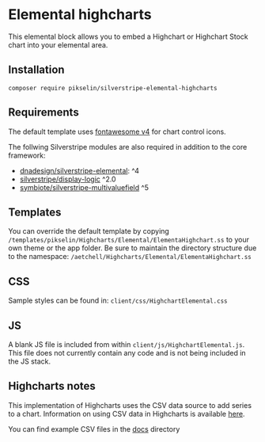 # Elemental highcharts
This elemental block allows you to embed a Highchart or Highchart Stock chart into your elemental area.

## Installation
`composer require pikselin/silverstripe-elemental-highcharts`

## Requirements
The default template uses [fontawesome v4](https://fontawesome.com/v4/) for chart control icons.

The follwing Silverstripe modules are also required in addition to the core framework:
- [dnadesign/silverstripe-elemental](https://github.com/silverstripe/silverstripe-elemental): ^4
- [silverstripe/display-logic](https://github.com/unclecheese/silverstripe-display-logic) ^2.0    
- [symbiote/silverstripe-multivaluefield](https://github.com/symbiote/silverstripe-multivaluefield) ^5

## Templates
You can override the default template by copying `/templates/pikselin/Highcharts/Elemental/ElementaHighchart.ss` to your own theme or the app folder. Be sure to maintain the directory structure due to the namespace: `/aetchell/Highcharts/Elemental/ElementaHighchart.ss`

## CSS
Sample styles can be found in:
`client/css/HighchartElemental.css`

## JS
A blank JS file is included from within `client/js/HighchartElemental.js`. This file does not currently contain any code and is not being included in the JS stack.

## Highcharts notes
This implementation of Highcharts uses the CSV data source to add series to a chart. Information on using CSV data in Highcharts is available [here](https://api.highcharts.com/highcharts/data.csv).

You can find example CSV files in the [docs](./sample-data/) directory